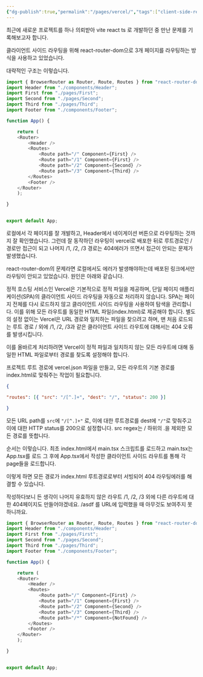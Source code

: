 ```yaml
---
{"dg-publish":true,"permalink":"/pages/vercel/","tags":["client-side-rendering","vercel","routes"],"created":"2024-11-10","updated":"2024-11-10T21:25:00"}
---
```


최근에 새로운 프로젝트를 하나 의뢰받아 vite react ts 로 개발하던 중 만난 문제를 기록해보고자 합니다. 

클라이언트 사이드 라우팅을 위해 react-router-dom으로 3개 페이지를 라우팅하는 방식을 사용하고 있었습니다.

대략적인 구조는 이렇습니다. 

```js
import { BrowserRouter as Router, Route, Routes } from "react-router-dom";
import Header from "./components/Header";
import First from "./pages/First";
import Second from "./pages/Second";
import Third from "./pages/Third";
import Footer from "./components/Footer";

function App() {

	return (
	<Router>
		<Header />
		<Routes>
			<Route path="/" Component={First} />
			<Route path="/1" Component={First} />
			<Route path="/2" Component={Second} />
			<Route path="/3" Component={Third} />
		</Routes>
		<Footer />
	</Router>
	);

}

  
export default App;

```

로컬에서 각 페이지를 잘 개발하고, Header에서 네이게이션 버튼으로 라우팅하는 것까지 잘 확인했습니다. 그런데 잘 동작하던 라우팅이 vercel로 배포한 뒤로 루트경로인 / 경로만 접근이 되고 나머지 /1, /2, /3 경로는 404에러가 뜨면서 접근이 안되는 문제가 발생했습니다.

react-router-dom의 문제라면 로컬에서도 에러가 발생해야하는데 배포된 링크에서만 라우팅이 안되고 있었습니다. 원인은 아래와 같습니다.

정적 호스팅 서비스인 Vercel은 기본적으로 정적 파일을 제공하며, 단일 페이지 애플리케이션(SPA)의 클라이언트 사이드 라우팅을 자동으로 처리하지 않습니다. SPA는 페이지 전체를 다시 로드하지 않고 클라이언트 사이드 라우팅을 사용하여 탐색을 관리합니다. 이를 위해 모든 라우트를 동일한 HTML 파일(index.html)로 제공해야 합니다. 별도의 설정 없이는 Vercel은 URL 경로와 일치하는 파일을 찾으려고 하며, 맨 처음 로드되는 루트 경로 / 외에 /1, /2, /3과 같은 클라이언트 사이드 라우트에 대해서는 404 오류를 발생시킵니다. 


이를 올바르게 처리하려면 Vercel이 정적 파일과 일치하지 않는 모든 라우트에 대해 동일한 HTML 파일로부터 경로를 찾도록 설정해야 합니다. 

프로젝트 루트 경로에 vercel.json 파일을 만들고, 
모든 라우트의 기본 경로를 index.html로 맞춰주는 작업이 필요합니다.

```json
{

"routes": [{ "src": "/[^.]+", "dest": "/", "status": 200 }]

}

```

모든 URL path를  `src`에 `"/[^.]+"` 로, 이에 대한 루트경로를  dest에 `"/"`로 맞춰주고 이에 대한 HTTP status를 200으로 설정합니다. src regex는 / 하위의 .을 제외한 모든 경로를 뜻합니다. 

순서는 이렇습니다.
최초 index.html에서 main.tsx 스크립트를 로드하고 main.tsx는 App.tsx를 로드 그 후에 App.tsx에서 작성한 클라이언트 사이드 라우트를 통해 각 page들을 로드합니다.

이렇게 하면 모든 경로가 index.html 루트경로로부터 서빙되어 404 라우팅에러를 해결할 수 있습니다. 

작성하다보니 든 생각이 나머지 유효하지 않은 라우트 /1, /2, /3 외에 다른 라우트에 대한 404페이지도 만들어야겠네요. /asdf 를 URL에 입력했을 때 아무것도 보여주지 못하니까요.

```js
import { BrowserRouter as Router, Route, Routes } from "react-router-dom";
import Header from "./components/Header";
import First from "./pages/First";
import Second from "./pages/Second";
import Third from "./pages/Third";
import Footer from "./components/Footer";

function App() {

	return (
	<Router>
		<Header />
		<Routes>
			<Route path="/" Component={First} />
			<Route path="/1" Component={First} />
			<Route path="/2" Component={Second} />
			<Route path="/3" Component={Third} />
			<Route path="/*" Component={NotFound} />
		</Routes>
		<Footer />
	</Router>
	);

}

  
export default App;

```